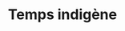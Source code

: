 ---
title: "Temps indigène"
slug: "temps-indigene"
definition: |
  Conception du temps non linéaire, fondée sur la circularité, la mémoire collective et la relation entre générations, terres et esprits.
historicalContext: |
  Opposé au temps colonial du progrès et de l’accumulation, le temps indigène relie les luttes présentes aux visions prophétiques du passé. Nick Estes mobilise cette conception pour montrer que Standing Rock est une résurgence historique plutôt qu’un événement ponctuel. Elle structure la résistance et les formes de souveraineté autochtone.
books:
  - our-history-is-the-future
---